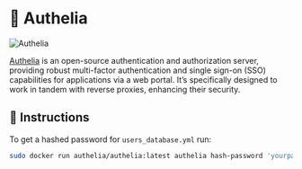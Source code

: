 # 🔑 Authelia
![Authelia](https://camo.githubusercontent.com/6dcb546c18d2ff34f4f23e9b5bd60ee1e75e2c899bb46fb716c432a1f6d2db19/68747470733a2f2f7777772e61757468656c69612e636f6d2f696d616765732f61757468656c69612d7469746c652e706e67)

[Authelia](https://www.authelia.com) is an open-source authentication and authorization server, providing robust multi-factor authentication and single sign-on (SSO) capabilities for applications via a web portal. It’s specifically designed to work in tandem with reverse proxies, enhancing their security.

## 📜 Instructions
To get a hashed password for `users_database.yml` run:
```bash
sudo docker run authelia/authelia:latest authelia hash-password 'yourpassword'
```